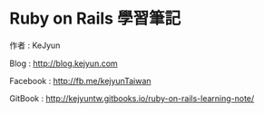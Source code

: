 # Ruby on Rails 學習筆記

作者 : KeJyun

Blog : http://blog.kejyun.com

Facebook : http://fb.me/kejyunTaiwan

GitBook : http://kejyuntw.gitbooks.io/ruby-on-rails-learning-note/